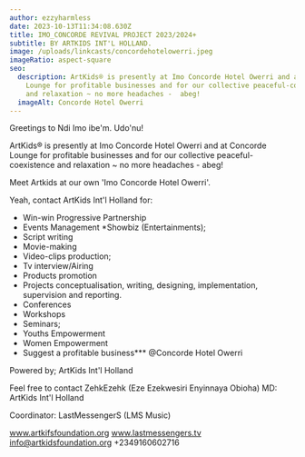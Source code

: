 ```yaml
---
author: ezzyharmless
date: 2023-10-13T11:34:08.630Z
title: IMO_CONCORDE REVIVAL PROJECT 2023/2024+
subtitle: BY ARTKIDS INT'L HOLLAND.
image: /uploads/linkcasts/concordehotelowerri.jpeg
imageRatio: aspect-square
seo:
  description: ArtKids® is presently at Imo Concorde Hotel Owerri and at Concorde
    Lounge for profitable businesses and for our collective peaceful-coexistence
    and relaxation ~ no more headaches -  abeg!
  imageAlt: Concorde Hotel Owerri
---
```

Greetings to Ndi Imo ibe'm. 
Udo'nu!

ArtKids® is presently at Imo Concorde Hotel Owerri and at Concorde Lounge for profitable businesses and for our collective peaceful-coexistence and relaxation ~ no more headaches -  abeg!

Meet Artkids at our own 'Imo Concorde Hotel Owerri'.

Yeah, contact ArtKids Int'l Holland for:

* Win-win Progressive Partnership
* Events Management 
  *Showbiz (Entertainments);  
* Script writing
* Movie-making 
* Video-clips production; 
* Tv interview/Airing
* Products promotion
* Projects conceptualisation, writing, designing, implementation, supervision and reporting.
* Conferences  
* Workshops 
* Seminars;
* Youths Empowerment
* Women Empowerment
* Suggest a profitable business\*\**
  @Concorde Hotel Owerri

Powered by;
ArtKids Int'l Holland

Feel free to contact 
ZehkEzehk
(Eze Ezekwesiri Enyinnaya Obioha)
MD: ArtKids Int'l Holland

Coordinator: LastMessengerS (LMS Music)

www.artkifsfoundation.org
www.lastmessengers.tv
info@artkidsfoundation.org
+2349160602716